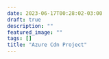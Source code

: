 ```yaml
---
date: 2023-06-17T00:28:02-03:00
draft: true
description: ""
featured_image: ""
tags: []
title: "Azure Cdn Project"
---
```



